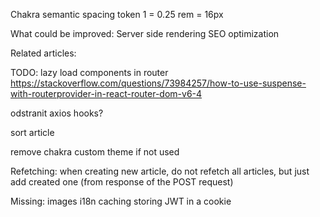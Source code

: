 Chakra semantic spacing token
1 = 0.25 rem = 16px

What could be improved:
Server side rendering
SEO optimization

Related articles:

TODO:
lazy load components in router
https://stackoverflow.com/questions/73984257/how-to-use-suspense-with-routerprovider-in-react-router-dom-v6-4

odstranit axios hooks?

sort article

remove chakra custom theme if not used

Refetching:
when creating new article, do not refetch all articles, but just add created one (from response of the POST request)

Missing:
images
i18n
caching
storing JWT in a cookie
